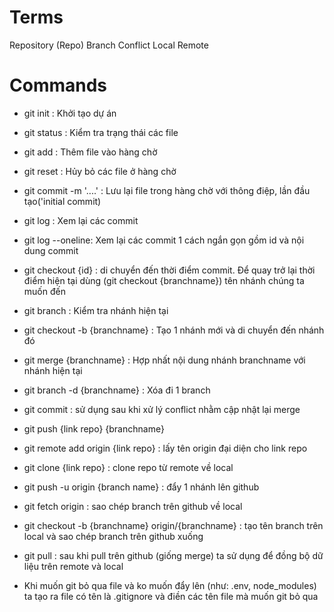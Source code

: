 # Terms

Repository (Repo)
Branch
Conflict
Local
Remote

# Commands

- git init : Khởi tạo dự án

- git status : Kiểm tra trạng thái các file

- git add : Thêm file vào hàng chờ

- git reset : Hủy bỏ các file ở hàng chờ

<!-- ---------------------------------------- -->

- git commit -m '....' : Lưu lại file trong hàng chờ với thông điệp, lần đầu tạo('initial commit)

- git log : Xem lại các commit

- git log --oneline: Xem lại các commit 1 cách ngắn gọn gồm id và nội dung commit

- git checkout {id} : di chuyển đến thời điểm commit.
  Để quay trở lại thời điểm hiện tại dùng (git checkout {branchname}) tên nhánh chúng ta muốn đến

  <!-- ---------------------------------------- -->

- git branch : Kiểm tra nhánh hiện tại

- git checkout -b {branchname} : Tạo 1 nhánh mới và di chuyển đến nhánh đó

- git merge {branchname} : Hợp nhất nội dung nhánh branchname với nhánh hiện tại

- git branch -d {branchname} : Xóa đi 1 branch

- git commit : sử dụng sau khi xử lý conflict nhằm cập nhật lại merge

<!-- ---------------------------------------- -->

- git push {link repo} {branchname}

- git remote add origin {link repo} : lấy tên origin đại diện cho link repo

- git clone {link repo} : clone repo từ remote về local

- git push -u origin {branch name} : đẩy 1 nhánh lên github

- git fetch origin : sao chép branch trên github về local

- git checkout -b {branchname} origin/{branchname} : tạo tên branch trên local và sao chép branch trên github xuống

- git pull : sau khi pull trên github (giống merge) ta sử dụng để đồng bộ dữ liệu trên remote và local

<!-- ---------------------------------------- -->

- Khi muốn git bỏ qua file và ko muốn đẩy lên (như: .env, node_modules) ta tạo ra file có tên là .gitignore và điền các tên file mà muốn git bỏ qua
